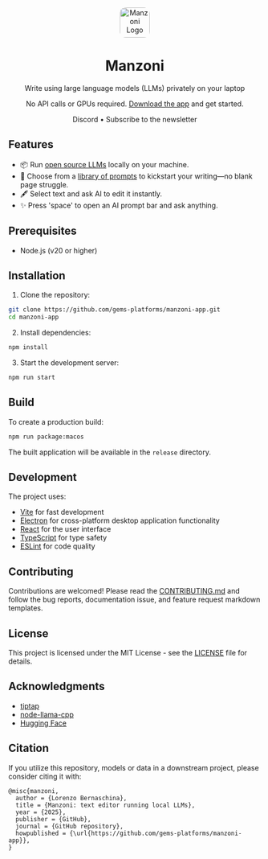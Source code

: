 <div align="center">
    <a href="https://manzoni.app" target="_blank"><img alt="Manzoni Logo" src="/Users/lorenzo/manzoni-app-public/src/assets/icons/icon.png" width="60px" style="border-radius: 12px;" /></a>
    <h1>Manzoni</h1>
    <p>Write using large language models (LLMs) privately on your laptop</p>
    <p>No API calls or GPUs required. <a href="https://manzoni.app" target="_blank">Download the app</a> and get started.</p>
    <div>
        <a>Discord</a> • <a>Subscribe to the newsletter</a>
    </div>
</div>

## Features
- 📦 Run [open source LLMs](https://manzoni.app/models/) locally on your machine.
- 📝 Choose from a [library of prompts](https://manzoni.app/templates/) to kickstart your writing—no blank page struggle.
- 🖋 Select text and ask AI to edit it instantly.
- ✨ Press 'space' to open an AI prompt bar and ask anything.

## Prerequisites

- Node.js (v20 or higher)

## Installation

1. Clone the repository:
```bash
git clone https://github.com/gems-platforms/manzoni-app.git
cd manzoni-app
```

2. Install dependencies:
```bash
npm install
```

3. Start the development server:
```bash
npm run start
```

## Build

To create a production build:

```bash
npm run package:macos
```

The built application will be available in the `release` directory.

## Development

The project uses:
- [Vite](https://vitejs.dev/) for fast development
- [Electron](https://www.electronjs.org/) for cross-platform desktop application functionality
- [React](https://reactjs.org/) for the user interface
- [TypeScript](https://www.typescriptlang.org/) for type safety
- [ESLint](https://eslint.org/) for code quality

## Contributing

Contributions are welcomed! Please read the [CONTRIBUTING.md](CONTRIBUTING.md) and follow the bug reports, documentation issue, and feature request markdown templates.

## License

This project is licensed under the MIT License - see the [LICENSE](LICENSE) file for details.

## Acknowledgments

- [tiptap](https://tiptap.dev/)
- [node-llama-cpp](https://node-llama-cpp.withcat.ai/)
- [Hugging Face](https://huggingface.co)

## Citation
If you utilize this repository, models or data in a downstream project, please consider citing it with:

```
@misc{manzoni,
  author = {Lorenzo Bernaschina},
  title = {Manzoni: text editor running local LLMs},
  year = {2025},
  publisher = {GitHub},
  journal = {GitHub repository},
  howpublished = {\url{https://github.com/gems-platforms/manzoni-app}},
}
```
